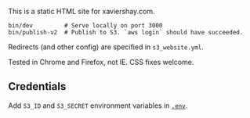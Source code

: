 This is a static HTML site for xaviershay.com.

    bin/dev         # Serve locally on port 3000
    bin/publish-v2  # Publish to S3. `aws login` should have succeeded.

Redirects (and other config) are specified in `s3_website.yml`.

Tested in Chrome and Firefox, not IE. CSS fixes welcome.

## Credentials

Add `S3_ID` and `S3_SECRET` environment variables in
[`.env`](https://github.com/bkeepers/dotenv#usage).
